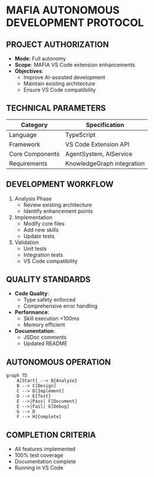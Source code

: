 # MAFIA AUTONOMOUS DEVELOPMENT PROTOCOL

## PROJECT AUTHORIZATION
- **Mode**: Full autonomy
- **Scope**: MAFIA VS Code extension enhancements
- **Objectives**:
  - Improve AI-assisted development
  - Maintain existing architecture
  - Ensure VS Code compatibility

## TECHNICAL PARAMETERS
| Category        | Specification           |
|-----------------|-------------------------|
| Language        | TypeScript              |
| Framework       | VS Code Extension API   |
| Core Components | AgentSystem, AIService  |
| Requirements    | KnowledgeGraph integration |

## DEVELOPMENT WORKFLOW
1. Analysis Phase
   - Review existing architecture
   - Identify enhancement points
2. Implementation
   - Modify core files
   - Add new skills
   - Update tests
3. Validation
   - Unit tests
   - Integration tests
   - VS Code compatibility

## QUALITY STANDARDS
- **Code Quality**:
  - Type safety enforced
  - Comprehensive error handling
- **Performance**:
  - Skill execution <100ms
  - Memory efficient
- **Documentation**:
  - JSDoc comments
  - Updated README

## AUTONOMOUS OPERATION
```mermaid
graph TD
    A[Start] --> B{Analyze}
    B --> C[Design]
    C --> D[Implement]
    D --> E{Test}
    E -->|Pass| F[Document]
    E -->|Fail| G[Debug]
    G --> D
    F --> H[Complete]
```

## COMPLETION CRITERIA
- All features implemented
- 100% test coverage
- Documentation complete
- Running in VS Code